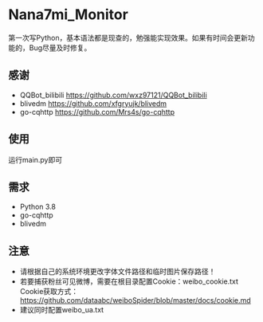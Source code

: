 # Nana7mi_Monitor
第一次写Python，基本语法都是现查的，勉强能实现效果。如果有时间会更新功能的，Bug尽量及时修复。
## 感谢
- QQBot_bilibili https://github.com/wxz97121/QQBot_bilibili
- blivedm https://github.com/xfgryujk/blivedm
- go-cqhttp https://github.com/Mrs4s/go-cqhttp
## 使用
运行main.py即可

## 需求
- Python 3.8
- go-cqhttp
- blivedm

## 注意
- 请根据自己的系统环境更改字体文件路径和临时图片保存路径！
- 若要捕获粉丝可见微博，需要在根目录配置Cookie：weibo_cookie.txt Cookie获取方式：https://github.com/dataabc/weiboSpider/blob/master/docs/cookie.md
- 建议同时配置weibo_ua.txt

